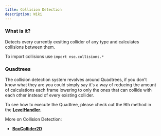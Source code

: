 ```yaml
---
title: Collision Detection
description: Wiki
---
```


### What is it?

Detects every currently exsiting collider of any type and calculates collisions between them.

To import collisions use `import nse.collisions.*`

### Quadtrees

The collision detection system revolves around Quadtrees, if you don't know what they are you could simply say it's a way of reducing the amount of calculations each frame lowering to only the ones that can collide with each other instead of every existing collider.

To see how to execute the Quadtree, please check out the 9th method in the **[LevelHandler](LevelHandler.md)**.

More on Collision Detection:
  * **[BoxCollider2D](BoxCollider2D.md)**
